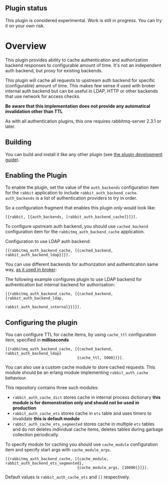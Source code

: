 ## Plugin status

This plugin is considered experimental. Work is still in progress.
You can try it on your own risk.

# Overview

This plugin provides ability to cache authentication and authorization backend
responses to configurable amount of time.
It's not an independent auth backend, but proxy for existing backends.

This plugin will cache all requests to upstream auth backend for specific 
(configurable) amount of time. This makes few sense if used with broker 
internal auth backend but can be useful in LDAP, HTTP or other backends that use
network for access checks.

**Be aware that this implementation does not provide any automatical invalidation other than TTL**

As with all authentication plugins, this one requires rabbitmq-server
2.3.1 or later.

## Building

You can build and install it like any other plugin (see
[the plugin development guide](http://www.rabbitmq.com/plugin-development.html)).

## Enabling the Plugin

To enable the plugin, set the value of the `auth_backends` configuration item
for the `rabbit` application to include `rabbit_auth_backend_cache`.
`auth_backends` is a list of authentication providers to try in order.


So a configuration fragment that enables this plugin *only* would look like:

    [{rabbit, [{auth_backends, [rabbit_auth_backend_cache]}]}].

To configure upstream auth backend, you should use `cached_backend` configuration item
for the `rabbitmq_auth_backend_cache` application.

Configuration to use LDAP auth backend:

    [{rabbitmq_auth_backend_cache, [{cached_backend, rabbit_auth_backend_ldap}]}].

You can use different backends for authorization and authentication same way,
[as it used in broker](https://www.rabbitmq.com/access-control.html):

The following example configures plugin to use LDAP backend for authentication
but internal backend for authorisation:

    [{rabbitmq_auth_backend_cache, [{cached_backend, {rabbit_auth_backend_ldap,
                                                      rabbit_auth_backend_internal}}]}].

## Configuring the plugin

You can configure TTL for cache items, by using `cache_ttl` configuration item, specified in **milliseconds**

    [{rabbitmq_auth_backend_cache, [{cached_backend, rabbit_auth_backend_ldap}
                                    {cache_ttl, 5000}]}].

You can also use a custom cache module to store cached requests. This module
should be an erlang module implementing `rabbit_auth_cache` behaviour.

This repository contains three such modules:

- `rabbit_auth_cache_dict` stores cache in internal process dictionary **this module is for demonstration only and should not be used in production**
- `rabbit_auth_cache_ets` stores cache in `ets` table and uses timers to invalidate **this is default module**
- `rabbit_auth_cache_ets_segmented` stores cache in multiple `ets` tables and do not deletes individual cache items, deletes tables during garbage collection periodically.


To specify module for caching you should use `cache_module` configuration item and 
specify start args with `cache_module_args`.

    [{rabbitmq_auth_backend_cache, [{cache_module, rabbit_auth_backend_ets_segmented},
                                    {cache_module_args, [10000]}]}].

Default values is `rabbit_auth_cache_ets` and `[]` respectively.



